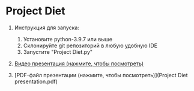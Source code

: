 # Project Diet

1. Инструкция для запуска:
    1. Установите python-3.9.7 или выше
    2. Склонируйте git репозиторий в любую удобную IDE
    3. Запустите "Project Diet.py"

2. [Видео презентация (нажмите, чтобы посмотреть)](https://drive.google.com/file/d/1Kwn38nIm69MPpaemutlNBHuSfPUn8YvR/view)

3. [PDF-файл презентации (нажмите, чтобы посмотреть)](Project Diet presentation.pdf)

